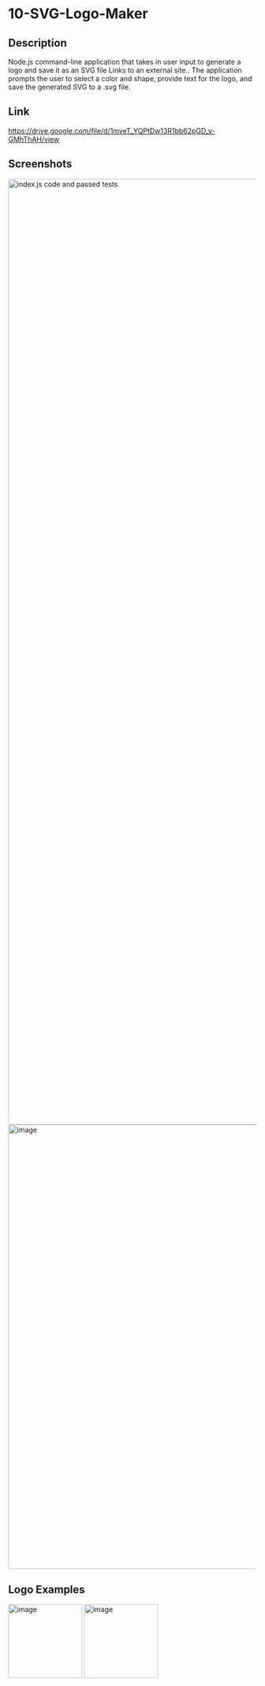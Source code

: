 # 10-SVG-Logo-Maker

## Description 
Node.js command-line application that takes in user input to generate a logo and save it as an SVG file Links to an external site.. The application prompts the user to select a color and shape, provide text for the logo, and save the generated SVG to a .svg file.

## Link 
https://drive.google.com/file/d/1mveT_YQPtDw13R1bb62pGD_v-GMhThAH/view

## Screenshots 
<img width="1917" alt="index.js code and passed tests" src="https://github.com/sangelito/10-Object-oriented-Programming-Challenge-SVG-Logo-Maker/assets/129316135/b0718bbe-39a6-4335-b7d4-060919484589">

<img width="901" alt="image" src="https://github.com/sangelito/10-Object-oriented-Programming-Challenge-SVG-Logo-Maker/assets/129316135/e26186d7-8aaf-4ab2-a466-cb158acffee9">


## Logo Examples
<img width="150" alt="image" src="https://github.com/sangelito/10-Object-oriented-Programming-Challenge-SVG-Logo-Maker/assets/129316135/0b7291dc-fbd2-4a8c-9079-cbac96c70ccf">

<img width="150" alt="image" src="https://github.com/sangelito/10-Object-oriented-Programming-Challenge-SVG-Logo-Maker/assets/129316135/b973f71d-e3cb-4742-9dbe-b649c3312724">
